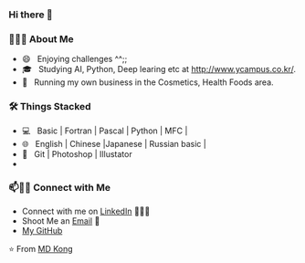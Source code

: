 ### Hi there 👋

<h3> 👨🏻‍💻 About Me </h3>

- 😄 &nbsp; Enjoying challenges ^^;;
- 🎓 &nbsp; Studying AI, Python, Deep learing etc at http://www.ycampus.co.kr/.
- 🌱 &nbsp; Running my own business in the Cosmetics, Health Foods area.

<h3>🛠 Things Stacked</h3>

- 💻 &nbsp; Basic | Fortran | Pascal | Python | MFC | 
- 🌐 &nbsp; English | Chinese |Japanese | Russian basic |
- 🔧 &nbsp; Git | Photoshop | Illustator
-    

### 📫🤝🏻 Connect with Me

 - Connect with me on [LinkedIn](https://www.linkedin.com/in/arshradhanpura/) 👨🏻‍💻
 - Shoot Me an [Email](mailto:mdkong@gmail.com) 💌
 - [My GitHub](https://github.com/mdkong)

 ⭐️ From [MD Kong](https://github.com/mdkong)


<!--
**mdkong/mdkong** is a ✨ _special_ ✨ repository because its `README.md` (this file) appears on your GitHub profile.

Here are some ideas to get you started:

- 🔭 I’m currently working on ...
- 🌱 I’m currently learning ...
- 👯 I’m looking to collaborate on ...
- 🤔 I’m looking for help with ...
- 💬 Ask me about ...
- 📫 How to reach me: ...
- 😄 Pronouns: ...
- ⚡ Fun fact: ...
-->
